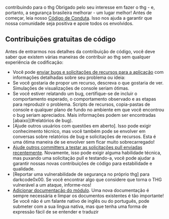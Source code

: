 contribuindo para o thg
Obrigado pelo seu interesse em fazer o thg - e, portanto, a
segurança brasileira melhorar - um lugar melhor! Antes de começar, leia nosso [Código de Conduta](https://github.com/darkcode357/thg-framework/wiki/tCode-Of-Conduct). Isso nos ajuda a garantir que nossa comunidade seja positiva e apoie todos os envolvidos.

## Contribuições gratuitas de código
Antes de entrarmos nos detalhes da contribuição de código, você deve saber que existem várias maneiras de contribuir ao thg sem qualquer experiência de codificação:

 - Você pode [enviar bugs e solicitações de recursos para a aplicação](https://github.com/darkcode357/thg-framework/issues) com informações detalhadas sobre seu problema ou ideia:
 - Se você gostaria de propor um recurso, descreva o que gostaria de ver. Simulações de visualizações de console seriam ótimas.
 - Se você estiver relatando um bug, certifique-se de incluir o comportamento esperado, o comportamento observado e as etapas para reproduzir o problema. Scripts de recursos, copia-pastas de console e qualquer plano de fundo no ambiente em que você encontrou o bug seriam apreciados. Mais informações podem ser encontradas [abaixo](#relatórios de bug).
 - [Ajude outros usuários com questões em aberto]. Isso pode exigir conhecimento técnico, mas você também pode se envolver em conversas sobre relatórios de bug e solicitações de recursos. Esta é uma ótima maneira de se envolver sem ficar muito sobrecarregado!
 - [Ajude outros committers a testar as solicitações pull enviadas recentemente](https://github.com/darkcode357/thg-framework/pulls). Novamente, isso pode exigir alguma habilidade técnica, mas puxando uma solicitação pull e testando-a, você pode ajudar a garantir nossas novas contribuições de código para estabilidade e qualidade.
 - [Reportar uma vulnerabilidade de segurança no próprio thg] para darkcode0x00. Se você encontrar algo que considere que torna o THG vulnerável a um ataque, informe-nos!
 - [Adicionar documentação do módulo](https://github.com/darkcode357/thg-framework/wiki/Generating-Module-Documentation). Uma nova documentação é sempre necessária e limpar os documentos existentes é tão importante! Se você não é um falante nativo de inglês ou do português, pode submeter com a sua lingua nativa, mas que tenha uma forma de expressão fácil de se entender e traduzir

